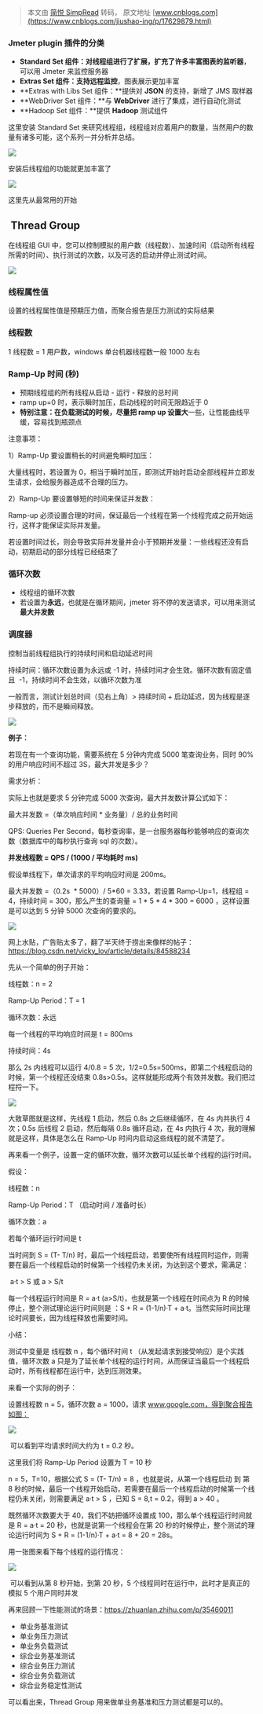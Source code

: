 > 本文由 [简悦 SimpRead](http://ksria.com/simpread/) 转码， 原文地址 [www.cnblogs.com](https://www.cnblogs.com/jiushao-ing/p/17629879.html)

### Jmeter plugin 插件的分类

*   **Standard Set 组件：**对线程组进行了扩展，扩充了许多丰富图表的**监听器**，可以用 Jmeter 来监控服务器
*   **Extras Set 组件：**支持**远程监控**，图表展示更加丰富
*   **Extras with Libs Set 组件：**提供对 **JSON** 的支持，新增了 JMS 取样器
*   **WebDriver Set 组件：**与 **WebDriver** 进行了集成，进行自动化测试
*   **Hadoop Set 组件：**提供 **Hadoop** 测试组件

这里安装 Standard Set 来研究线程组，线程组对应着用户的数量，当然用户的数量有诸多可能，这个系列一并分析并总结。

![](https://img2023.cnblogs.com/blog/2565457/202308/2565457-20230814214906617-1776327918.png)

安装后线程组的功能就更加丰富了

![](https://img2023.cnblogs.com/blog/2565457/202308/2565457-20230814215323576-1300457789.png)

这里先从最常用的开始

 Thread Group
-------------

在线程组 GUI 中，您可以控制模拟的用户数（线程数）、加速时间（启动所有线程所需的时间）、执行测试的次数，以及可选的启动并停止测试时间。

![](https://img2023.cnblogs.com/blog/2565457/202308/2565457-20230814215540998-2042930908.png)

### 线程属性值

设置的线程属性值是预期压力值，而聚合报告是压力测试的实际结果

### 线程数

1 线程数 = 1 用户数，windows 单台机器线程数一般 1000 左右

### Ramp-Up 时间 (秒)

*   预期线程组的所有线程从启动 - 运行 - 释放的总时间
*   ramp up=0 时，表示瞬时加压，启动线程的时间无限趋近于 0
*   **特别注意：**在负载测试的时候，尽量**把 ramp up 设置大**一些，让性能曲线平缓，容易找到瓶颈点

注意事项：

1）Ramp-Up 要设置稍长的时间避免瞬时加压：

大量线程时，若设置为 0，相当于瞬时加压，即测试开始时启动全部线程并立即发生请求，会给服务器造成不合理的压力。

2）Ramp-Up 要设置够短的时间来保证并发数：

Ramp-up 必须设置合理的时间，保证最后一个线程在第一个线程完成之前开始运行，这样才能保证实际并发量。

若设置时间过长，则会导致实际并发量并会小于预期并发量：一些线程还没有启动，初期启动的部分线程已经结束了

### 循环次数

*   线程组的循环次数
*   若设置为**永远**，也就是在循环期间，jmeter 将不停的发送请求，可以用来测试**最大并发数**

### **调度器**

控制当前线程组执行的持续时间和启动延迟时间

持续时间：循环次数设置为永远或 -1 时，持续时间才会生效。循环次数有固定值且  -1，持续时间不会生效，以循环次数为准

一般而言，测试计划总时间（见右上角）> 持续时间 + 启动延迟，因为线程是逐步释放的，而不是瞬间释放。

![](https://img2023.cnblogs.com/blog/2565457/202308/2565457-20230814220319262-627702132.png)

**例子：**

若现在有一个查询功能，需要系统在 5 分钟内完成 5000 笔查询业务，同时 90% 的用户响应时间不超过 3S，最大并发是多少？

需求分析：

实际上也就是要求 5 分钟完成 5000 次查询，最大并发数计算公式如下：

最大并发数 =（单次响应时间 * 业务量）/ 总的业务时间

QPS: Queries Per Second，每秒查询率，是一台服务器每秒能够响应的查询次数（数据库中的每秒执行查询 sql 的次数）。

****并发线程数 = **QPS / **(1000 / 平均耗时 ms)********

假设单线程下，单次请求的平均响应时间是 200ms。

最大并发数 =（0.2s  * 5000）/ 5*60 = 3.33，若设置 Ramp-Up=1，线程组 = 4，持续时间 = 300，那么产生的查询量 = 1 * 5 * 4 * 300 = 6000 ，这样设置是可以达到 5 分钟 5000 次查询的要求的。

![](https://img2023.cnblogs.com/blog/2565457/202308/2565457-20230814224733459-1336654395.png)

网上水贴，广告贴太多了，翻了半天终于捞出来像样的帖子：https://blog.csdn.net/vicky_lov/article/details/84588234

先从一个简单的例子开始：

线程数：n = 2

Ramp-Up Period：T = 1

循环次数：永远

每一个线程的平均响应时间是 t = 800ms

持续时间：4s

那么 2s 内线程可以运行 4/0.8 = 5 次，1/2=0.5s=500ms，即第二个线程启动的时候，第一个线程还没结束 0.8s>0.5s。这样就能形成两个有效并发数。我们把过程捋一下。

![](https://img2023.cnblogs.com/blog/2565457/202308/2565457-20230816192832837-1589656062.png)

大致草图就是这样，先线程 1 启动，然后 0.8s 之后继续循环，在 4s 内共执行 4 次；0.5s 后线程 2 启动，然后每隔 0.8s 循环启动，在 4s 内执行 4 次，我的理解就是这样，具体是怎么在 Ramp-Up 时间内启动这些线程的就不清楚了。

再来看一个例子，设置一定的循环次数，循环次数可以延长单个线程的运行时间。

假设：

线程数：n

Ramp-Up Period：T （启动时间 / 准备时长）

循环次数：a  

若每个循环运行时间是 t

当时间到 S = (T- T/n) 时，最后一个线程启动，若要使所有线程同时运作，则需要在最后一个线程启动的时候第一个线程仍未关闭，为达到这个要求，需满足：

 a·t > S 或 a > S/t

每一个线程运行时间是 R = a·t (a>S/t)，也就是第一个线程在时间点为 R 的时候停止，整个测试理论运行时间则是 ：S + R = (1-1/n)·T + a·t。当然实际时间比理论时间要长，因为线程释放也需要时间。

小结：

测试中变量是 线程数 n ，每个循环时间 t （从发起请求到接受响应）是个实践值，循环次数 a 只是为了延长单个线程的运行时间，从而保证当最后一个线程启动时，所有线程都在运行中，达到压测效果。

来看一个实际的例子：

设置线程数 n = 5，循环次数 a = 1000，请求 www.google.com，得到聚合报告如图：

![](https://img2023.cnblogs.com/blog/2565457/202308/2565457-20230816230515485-1247766278.png)

 可以看到平均请求时间大约为 t = 0.2 秒。

这里我们将 Ramp-Up Period 设置为 T = 10 秒

n = 5，T=10，根据公式 S = (T- T/n) = 8 ，也就是说，从第一个线程启动 到 第 8 秒的时候，最后一个线程开始启动，若需要在最后一个线程启动的时候第一个线程仍未关闭，则需要满足 a·t > S ，已知 S = 8,t = 0.2，得到 a > 40 。

既然循环次数要大于 40，我们不妨把循环设置成 100，那么单个线程运行时间就是 R = a·t = 20 秒，也就是说第一个线程会在第 20 秒的时候停止，整个测试的理论运行时间为 S + R = (1-1/n)·T + a·t = 8 + 20 = 28s。

用一张图来看下每个线程的运行情况：

![](https://img2023.cnblogs.com/blog/2565457/202308/2565457-20230816231229771-1150039094.png)

 可以看到从第 8 秒开始，到第 20 秒，5 个线程同时在运行中，此时才是真正的模拟 5 个用户同时并发

再来回顾一下性能测试的场景：https://zhuanlan.zhihu.com/p/35460011

*   单业务基准测试
*   单业务压力测试
*   单业务负载测试
*   综合业务基准测试
*   综合业务压力测试
*   综合业务负载测试
*   综合业务稳定性测试

可以看出来，Thread Group 用来做单业务基准和压力测试都是可以的。
